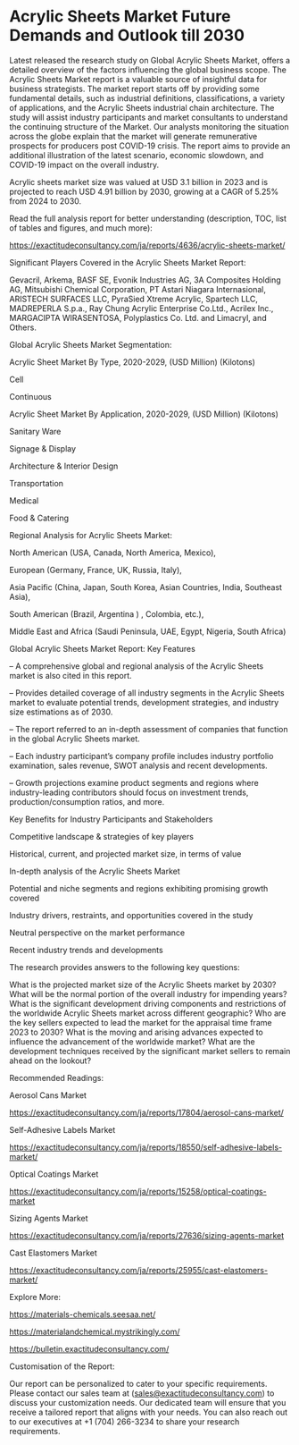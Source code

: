 # Acrylic Sheets Market Future Demands and Outlook till 2030

Latest released the research study on Global Acrylic Sheets Market, offers a detailed overview of the factors influencing the global business scope. The Acrylic Sheets Market report is a valuable source of insightful data for business strategists. The market report starts off by providing some fundamental details, such as industrial definitions, classifications, a variety of applications, and the Acrylic Sheets industrial chain architecture. The study will assist industry participants and market consultants to understand the continuing structure of the Market. Our analysts monitoring the situation across the globe explain that the market will generate remunerative prospects for producers post COVID-19 crisis. The report aims to provide an additional illustration of the latest scenario, economic slowdown, and COVID-19 impact on the overall industry.

Acrylic sheets market size was valued at USD 3.1 billion in 2023 and is projected to reach USD 4.91 billion by 2030, growing at a CAGR of 5.25% from 2024 to 2030.

Read the full analysis report for better understanding (description, TOC, list of tables and figures, and much more):

https://exactitudeconsultancy.com/ja/reports/4636/acrylic-sheets-market/

Significant Players Covered in the Acrylic Sheets Market Report:

Gevacril, Arkema, BASF SE, Evonik Industries AG, 3A Composites Holding AG, Mitsubishi Chemical Corporation, PT Astari Niagara Internasional, ARISTECH SURFACES LLC, PyraSied Xtreme Acrylic, Spartech LLC, MADREPERLA S.p.a., Ray Chung Acrylic Enterprise Co.Ltd., Acrilex Inc., MARGACIPTA WIRASENTOSA, Polyplastics Co. Ltd. and Limacryl, and Others.

Global Acrylic Sheets Market Segmentation:

Acrylic Sheet Market By Type, 2020-2029, (USD Million) (Kilotons)

Cell

Continuous

Acrylic Sheet Market By Application, 2020-2029, (USD Million) (Kilotons)

Sanitary Ware

Signage & Display

Architecture & Interior Design

Transportation

Medical

Food & Catering

Regional Analysis for Acrylic Sheets Market:

North American (USA, Canada, North America, Mexico),

European (Germany, France, UK, Russia, Italy),

Asia Pacific (China, Japan, South Korea, Asian Countries, India, Southeast Asia),

South American (Brazil, Argentina ) , Colombia, etc.),

Middle East and Africa (Saudi Peninsula, UAE, Egypt, Nigeria, South Africa)

Global Acrylic Sheets Market Report: Key Features

– A comprehensive global and regional analysis of the Acrylic Sheets market is also cited in this report.

– Provides detailed coverage of all industry segments in the Acrylic Sheets market to evaluate potential trends, development strategies, and industry size estimations as of 2030.

– The report referred to an in-depth assessment of companies that function in the global Acrylic Sheets market.

– Each industry participant’s company profile includes industry portfolio examination, sales revenue, SWOT analysis and recent developments.

– Growth projections examine product segments and regions where industry-leading contributors should focus on investment trends, production/consumption ratios, and more.

Key Benefits for Industry Participants and Stakeholders

Competitive landscape & strategies of key players

Historical, current, and projected market size, in terms of value

In-depth analysis of the Acrylic Sheets Market

Potential and niche segments and regions exhibiting promising growth covered

Industry drivers, restraints, and opportunities covered in the study

Neutral perspective on the market performance

Recent industry trends and developments

The research provides answers to the following key questions:

What is the projected market size of the Acrylic Sheets market by 2030?
What will be the normal portion of the overall industry for impending years?
What is the significant development driving components and restrictions of the worldwide Acrylic Sheets market across different geographic?
Who are the key sellers expected to lead the market for the appraisal time frame 2023 to 2030?
What is the moving and arising advances expected to influence the advancement of the worldwide market?
What are the development techniques received by the significant market sellers to remain ahead on the lookout?

Recommended Readings:

Aerosol Cans Market

https://exactitudeconsultancy.com/ja/reports/17804/aerosol-cans-market/

Self-Adhesive Labels Market

https://exactitudeconsultancy.com/ja/reports/18550/self-adhesive-labels-market/

Optical Coatings Market

https://exactitudeconsultancy.com/ja/reports/15258/optical-coatings-market

Sizing Agents Market

https://exactitudeconsultancy.com/ja/reports/27636/sizing-agents-market

Cast Elastomers Market

https://exactitudeconsultancy.com/ja/reports/25955/cast-elastomers-market/

Explore More:

https://materials-chemicals.seesaa.net/

https://materialandchemical.mystrikingly.com/

https://bulletin.exactitudeconsultancy.com/

Customisation of the Report:

Our report can be personalized to cater to your specific requirements. Please contact our sales team at (sales@exactitudeconsultancy.com) to discuss your customization needs. Our dedicated team will ensure that you receive a tailored report that aligns with your needs. You can also reach out to our executives at +1 (704) 266-3234 to share your research requirements.
